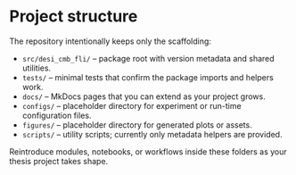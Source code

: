 # Project structure

The repository intentionally keeps only the scaffolding:

- `src/desi_cmb_fli/` – package root with version metadata and shared utilities.
- `tests/` – minimal tests that confirm the package imports and helpers work.
- `docs/` – MkDocs pages that you can extend as your project grows.
- `configs/` – placeholder directory for experiment or run-time configuration files.
- `figures/` – placeholder directory for generated plots or assets.
- `scripts/` – utility scripts; currently only metadata helpers are provided.

Reintroduce modules, notebooks, or workflows inside these folders as your thesis
project takes shape.
